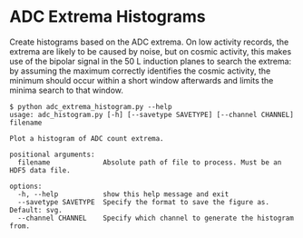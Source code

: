 # ADC Extrema Histograms
Create histograms based on the ADC extrema. On low activity records, the extrema are likely to be caused by noise, but on cosmic activity, this makes use of the bipolar signal in the 50 L induction planes to search the extrema: by assuming the maximum correctly identifies the cosmic activity, the minimum should occur within a short window afterwards and limits the minima search to that window.

```
$ python adc_extrema_histogram.py --help
usage: adc_histogram.py [-h] [--savetype SAVETYPE] [--channel CHANNEL] filename

Plot a histogram of ADC count extrema.

positional arguments:
  filename             Absolute path of file to process. Must be an HDF5 data file.

options:
  -h, --help           show this help message and exit
  --savetype SAVETYPE  Specify the format to save the figure as. Default: svg.
  --channel CHANNEL    Specify which channel to generate the histogram from.
```
